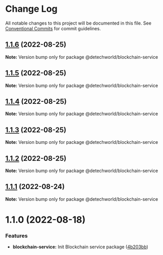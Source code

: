 # Change Log

All notable changes to this project will be documented in this file.
See [Conventional Commits](https://conventionalcommits.org) for commit guidelines.

## [1.1.6](https://github.com/detechworld/tto-packages/compare/@detechworld/blockchain-service@1.1.5...@detechworld/blockchain-service@1.1.6) (2022-08-25)

**Note:** Version bump only for package @detechworld/blockchain-service





## [1.1.5](https://github.com/detechworld/tto-packages/compare/@detechworld/blockchain-service@1.1.4...@detechworld/blockchain-service@1.1.5) (2022-08-25)

**Note:** Version bump only for package @detechworld/blockchain-service





## [1.1.4](https://github.com/detechworld/tto-packages/compare/@detechworld/blockchain-service@1.1.3...@detechworld/blockchain-service@1.1.4) (2022-08-25)

**Note:** Version bump only for package @detechworld/blockchain-service





## [1.1.3](https://github.com/detechworld/tto-packages/compare/@detechworld/blockchain-service@1.1.2...@detechworld/blockchain-service@1.1.3) (2022-08-25)

**Note:** Version bump only for package @detechworld/blockchain-service





## [1.1.2](https://github.com/detechworld/tto-packages/compare/@detechworld/blockchain-service@1.1.1...@detechworld/blockchain-service@1.1.2) (2022-08-25)

**Note:** Version bump only for package @detechworld/blockchain-service





## [1.1.1](https://github.com/detechworld/tto-packages/compare/@detechworld/blockchain-service@1.1.0...@detechworld/blockchain-service@1.1.1) (2022-08-24)

**Note:** Version bump only for package @detechworld/blockchain-service





# 1.1.0 (2022-08-18)


### Features

* **blockchain-service:** Init Blockchain service package ([4b203bb](https://github.com/detechworld/tto-packages/commit/4b203bb0eb1c5be71525f3cfc8ddad7d587456bf))
